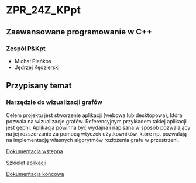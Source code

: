 # ZPR_24Z_KPpt

## Zaawansowane programowanie w C++
### Zespół P&Kpt
- Michał Pieńkos
- Jędrzej Kędzierski
## Przypisany temat
### Narzędzie do wizualizacji grafów
Celem projektu jest stworzenie aplikacji (webowa lub desktopowa), która pozwala na wizualizacje grafów. Referencyjnym przykładem takiej aplikacji jest [gephi](https://gephi.org). Aplikacja powinna być wydajna i napisana w sposób pozwalający na jej rozszerzanie za pomocą wtyczek użytkowników, które np. pozwalają na implementację własnych algorytmów rozłożenia grafu w przestrzeni.

[Dokumentacja wstępna](./dokumentacja_wstepna.md)

[Szkielet aplikacji](./szkielet_aplikacji.md)

[Dokumentacja końcowa](./dokumentacja_koncowa.md)